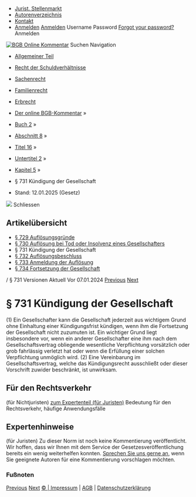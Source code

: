   * [Jurist. Stellenmarkt](https://bgb.kommentar.de/Buch-2/Abschnitt-8/Titel-16/Untertitel-2/Kapitel-5/</job-board> "Jurist. Stellenmarkt")
  * [Autorenverzeichnis](https://bgb.kommentar.de/Buch-2/Abschnitt-8/Titel-16/Untertitel-2/Kapitel-5/</Autorenverzeichnis> "Autorenverzeichnis")
  * [Kontakt](https://bgb.kommentar.de/Buch-2/Abschnitt-8/Titel-16/Untertitel-2/Kapitel-5/</Kontakt>)
  * [Anmelden](https://bgb.kommentar.de/Buch-2/Abschnitt-8/Titel-16/Untertitel-2/Kapitel-5/<#login> "show login form") [Anmelden](https://bgb.kommentar.de/Buch-2/Abschnitt-8/Titel-16/Untertitel-2/Kapitel-5/<#> "hide login form") Username Password
[Forgot your password?](https://bgb.kommentar.de/Buch-2/Abschnitt-8/Titel-16/Untertitel-2/Kapitel-5/</user/forgotpassword>) Anmelden 


[![BGB Online Kommentar](https://bgb.kommentar.de/extension/bgb/design/bgb/images/logo.png)](https://bgb.kommentar.de/Buch-2/Abschnitt-8/Titel-16/Untertitel-2/Kapitel-5/</> "BGB Online Kommentar")
Suchen
Navigation
  * [Allgemeiner Teil](https://bgb.kommentar.de/Buch-2/Abschnitt-8/Titel-16/Untertitel-2/Kapitel-5/</Buch-1>)
  * [Recht der Schuldverhältnisse](https://bgb.kommentar.de/Buch-2/Abschnitt-8/Titel-16/Untertitel-2/Kapitel-5/</Buch-2>)
  * [Sachenrecht](https://bgb.kommentar.de/Buch-2/Abschnitt-8/Titel-16/Untertitel-2/Kapitel-5/</Buch-3>)
  * [Familienrecht](https://bgb.kommentar.de/Buch-2/Abschnitt-8/Titel-16/Untertitel-2/Kapitel-5/</Buch-4>)
  * [Erbrecht](https://bgb.kommentar.de/Buch-2/Abschnitt-8/Titel-16/Untertitel-2/Kapitel-5/</Buch-5>)


  * [Der online BGB-Kommentar](https://bgb.kommentar.de/Buch-2/Abschnitt-8/Titel-16/Untertitel-2/Kapitel-5/</>) »
  * [Buch 2](https://bgb.kommentar.de/Buch-2/Abschnitt-8/Titel-16/Untertitel-2/Kapitel-5/</Buch-2>) »
  * [Abschnitt 8](https://bgb.kommentar.de/Buch-2/Abschnitt-8/Titel-16/Untertitel-2/Kapitel-5/</Buch-2/Abschnitt-8>) »
  * [Titel 16](https://bgb.kommentar.de/Buch-2/Abschnitt-8/Titel-16/Untertitel-2/Kapitel-5/</Buch-2/Abschnitt-8/Titel-16>) »
  * [Untertitel 2](https://bgb.kommentar.de/Buch-2/Abschnitt-8/Titel-16/Untertitel-2/Kapitel-5/</Buch-2/Abschnitt-8/Titel-16/Untertitel-2>) »
  * [Kapitel 5](https://bgb.kommentar.de/Buch-2/Abschnitt-8/Titel-16/Untertitel-2/Kapitel-5/</Buch-2/Abschnitt-8/Titel-16/Untertitel-2/Kapitel-5>) »
  * § 731 Kündigung der Gesellschaft 
  * Stand: 12.01.2025 (Gesetz) 


![](https://vg01.met.vgwort.de/na/1c9909529ead4f509072c06d9081a7d5)
Schliessen 
## Artikelübersicht
  * [ § 729 Auflösungsgründe ](https://bgb.kommentar.de/Buch-2/Abschnitt-8/Titel-16/Untertitel-2/Kapitel-5/</Buch-2/Abschnitt-8/Titel-16/Untertitel-2/Kapitel-5/Aufloesungsgruende>)
  * [ § 730 Auflösung bei Tod oder Insolvenz eines Gesellschafters ](https://bgb.kommentar.de/Buch-2/Abschnitt-8/Titel-16/Untertitel-2/Kapitel-5/</Buch-2/Abschnitt-8/Titel-16/Untertitel-2/Kapitel-5/Aufloesung-bei-Tod-oder-Insolvenz-eines-Gesellschafters>)
  * § 731 Kündigung der Gesellschaft 
  * [ § 732 Auflösungsbeschluss ](https://bgb.kommentar.de/Buch-2/Abschnitt-8/Titel-16/Untertitel-2/Kapitel-5/</Buch-2/Abschnitt-8/Titel-16/Untertitel-2/Kapitel-5/Aufloesungsbeschluss>)
  * [ § 733 Anmeldung der Auflösung ](https://bgb.kommentar.de/Buch-2/Abschnitt-8/Titel-16/Untertitel-2/Kapitel-5/</Buch-2/Abschnitt-8/Titel-16/Untertitel-2/Kapitel-5/Anmeldung-der-Aufloesung>)
  * [ § 734 Fortsetzung der Gesellschaft ](https://bgb.kommentar.de/Buch-2/Abschnitt-8/Titel-16/Untertitel-2/Kapitel-5/</Buch-2/Abschnitt-8/Titel-16/Untertitel-2/Kapitel-5/Fortsetzung-der-Gesellschaft>)


/ § 731 
Versionen  Aktuell Vor 07.01.2024
[Previous](https://bgb.kommentar.de/Buch-2/Abschnitt-8/Titel-16/Untertitel-2/Kapitel-5/</Buch-2/Abschnitt-8/Titel-16/Untertitel-2/Kapitel-5/Aufloesung-bei-Tod-oder-Insolvenz-eines-Gesellschafters> "§ 730 Auflösung bei Tod oder Insolvenz eines Gesellschafters") [Next](https://bgb.kommentar.de/Buch-2/Abschnitt-8/Titel-16/Untertitel-2/Kapitel-5/</Buch-2/Abschnitt-8/Titel-16/Untertitel-2/Kapitel-5/Aufloesungsbeschluss> "§ 732 Auflösungsbeschluss")
# § 731 Kündigung der Gesellschaft
(1) Ein Gesellschafter kann die Gesellschaft jederzeit aus wichtigem Grund ohne Einhaltung einer Kündigungsfrist kündigen, wenn ihm die Fortsetzung der Gesellschaft nicht zuzumuten ist. Ein wichtiger Grund liegt insbesondere vor, wenn ein anderer Gesellschafter eine ihm nach dem Gesellschaftsvertrag obliegende wesentliche Verpflichtung vorsätzlich oder grob fahrlässig verletzt hat oder wenn die Erfüllung einer solchen Verpflichtung unmöglich wird.
(2) Eine Vereinbarung im Gesellschaftsvertrag, welche das Kündigungsrecht ausschließt oder dieser Vorschrift zuwider beschränkt, ist unwirksam.
## Für den Rechtsverkehr 
(für Nichtjuristen)
[zum Expertenteil (für Juristen)](https://bgb.kommentar.de/Buch-2/Abschnitt-8/Titel-16/Untertitel-2/Kapitel-5/<#expertenhinweise>)
Bedeutung für den Rechtsverkehr, häufige Anwendungsfälle
## Expertenhinweise
(für Juristen)
Zu dieser Norm ist noch keine Kommentierung veröffentlicht. Wir hoffen, dass wir Ihnen mit dem Service der Gesetzesveröffentlichung bereits ein wenig weiterhelfen konnten. [Sprechen Sie uns gerne an](https://bgb.kommentar.de/Buch-2/Abschnitt-8/Titel-16/Untertitel-2/Kapitel-5/</Kontakt>), wenn Sie geeignete Autoren für eine Kommentierung vorschlagen möchten. 
### Fußnoten
[Previous](https://bgb.kommentar.de/Buch-2/Abschnitt-8/Titel-16/Untertitel-2/Kapitel-5/</Buch-2/Abschnitt-8/Titel-16/Untertitel-2/Kapitel-5/Aufloesung-bei-Tod-oder-Insolvenz-eines-Gesellschafters> "§ 730 Auflösung bei Tod oder Insolvenz eines Gesellschafters") [Next](https://bgb.kommentar.de/Buch-2/Abschnitt-8/Titel-16/Untertitel-2/Kapitel-5/</Buch-2/Abschnitt-8/Titel-16/Untertitel-2/Kapitel-5/Aufloesungsbeschluss> "§ 732 Auflösungsbeschluss")
[© | Impressum](https://bgb.kommentar.de/Buch-2/Abschnitt-8/Titel-16/Untertitel-2/Kapitel-5/</Kontakt>) | [AGB](https://bgb.kommentar.de/Buch-2/Abschnitt-8/Titel-16/Untertitel-2/Kapitel-5/</AGB>) | [Datenschutzerklärung](https://bgb.kommentar.de/Buch-2/Abschnitt-8/Titel-16/Untertitel-2/Kapitel-5/</Datenschutzerklaerung-fuer-Leser>)
